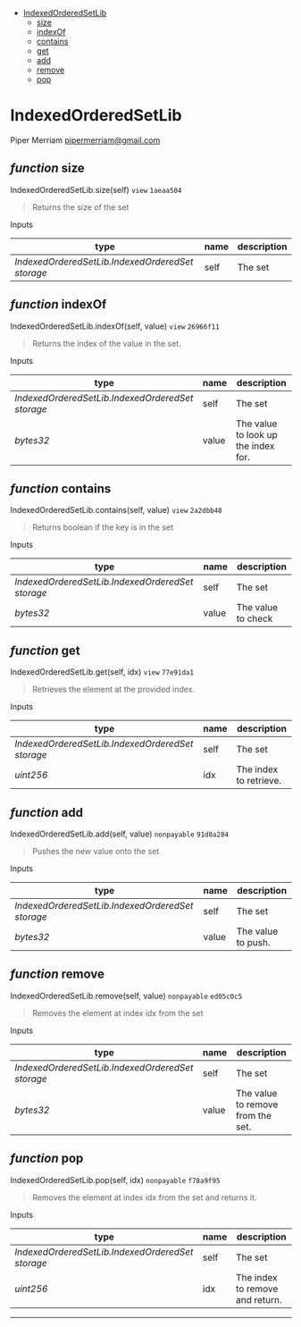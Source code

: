 * [IndexedOrderedSetLib](#indexedorderedsetlib)
  * [size](#function-size)
  * [indexOf](#function-indexof)
  * [contains](#function-contains)
  * [get](#function-get)
  * [add](#function-add)
  * [remove](#function-remove)
  * [pop](#function-pop)

# IndexedOrderedSetLib

Piper Merriam <pipermerriam@gmail.com>

## *function* size

IndexedOrderedSetLib.size(self) `view` `1aeaa504`

> Returns the size of the set

Inputs

| **type** | **name** | **description** |
|-|-|-|
| *IndexedOrderedSetLib.IndexedOrderedSet storage* | self | The set |


## *function* indexOf

IndexedOrderedSetLib.indexOf(self, value) `view` `26966f11`

> Returns the index of the value in the set.

Inputs

| **type** | **name** | **description** |
|-|-|-|
| *IndexedOrderedSetLib.IndexedOrderedSet storage* | self | The set |
| *bytes32* | value | The value to look up the index for. |


## *function* contains

IndexedOrderedSetLib.contains(self, value) `view` `2a2dbb48`

> Returns boolean if the key is in the set

Inputs

| **type** | **name** | **description** |
|-|-|-|
| *IndexedOrderedSetLib.IndexedOrderedSet storage* | self | The set |
| *bytes32* | value | The value to check |


## *function* get

IndexedOrderedSetLib.get(self, idx) `view` `77e91da1`

> Retrieves the element at the provided index.

Inputs

| **type** | **name** | **description** |
|-|-|-|
| *IndexedOrderedSetLib.IndexedOrderedSet storage* | self | The set |
| *uint256* | idx | The index to retrieve. |


## *function* add

IndexedOrderedSetLib.add(self, value) `nonpayable` `91d8a284`

> Pushes the new value onto the set

Inputs

| **type** | **name** | **description** |
|-|-|-|
| *IndexedOrderedSetLib.IndexedOrderedSet storage* | self | The set |
| *bytes32* | value | The value to push. |


## *function* remove

IndexedOrderedSetLib.remove(self, value) `nonpayable` `ed05c0c5`

> Removes the element at index idx from the set

Inputs

| **type** | **name** | **description** |
|-|-|-|
| *IndexedOrderedSetLib.IndexedOrderedSet storage* | self | The set |
| *bytes32* | value | The value to remove from the set. |


## *function* pop

IndexedOrderedSetLib.pop(self, idx) `nonpayable` `f78a9f95`

> Removes the element at index idx from the set and returns it.

Inputs

| **type** | **name** | **description** |
|-|-|-|
| *IndexedOrderedSetLib.IndexedOrderedSet storage* | self | The set |
| *uint256* | idx | The index to remove and return. |


---